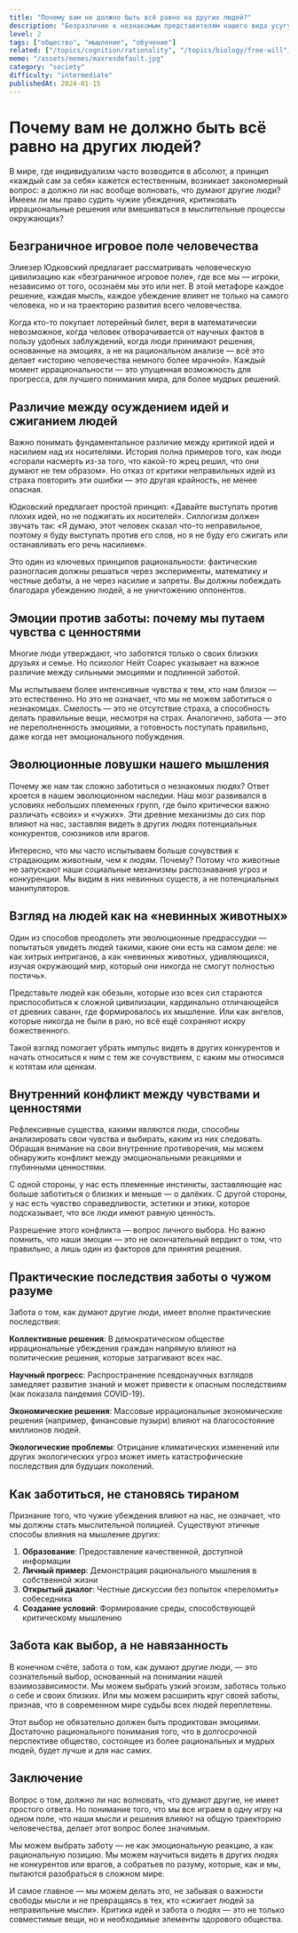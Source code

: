 ```yaml
---
title: "Почему вам не должно быть всё равно на других людей?"
description: "Безразличие к незнакомым представителям нашего вида усугубляет все общественные проблемы."
level: 2
tags: ["общество", "мышление", "обучение"]
related: ["/topics/cognition/rationality", "/topics/biology/free-will", "/topics/cognition/cognitive-biases", "/topics/society/studing", "/topics/biology/motivation", "/topics/society/symbolic-stagnation", "/topics/society/problem-list"]
meme: "/assets/memes/maxresdefault.jpg"
category: "society"
difficulty: "intermediate"
publishedAt: 2024-01-15
---
```



# Почему вам не должно быть всё равно на других людей?

В мире, где индивидуализм часто возводится в абсолют, а принцип «каждый сам за себя» кажется естественным, возникает закономерный вопрос: а должно ли нас вообще волновать, что думают другие люди? Имеем ли мы право судить чужие убеждения, критиковать иррациональные решения или вмешиваться в мыслительные процессы окружающих?

## Безграничное игровое поле человечества

Элиезер Юдковский предлагает рассматривать человеческую цивилизацию как «безграничное игровое поле», где все мы — игроки, независимо от того, осознаём мы это или нет. В этой метафоре каждое решение, каждая мысль, каждое убеждение влияет не только на самого человека, но и на траекторию развития всего человечества.

Когда кто-то покупает лотерейный билет, веря в математически невозможное, когда человек отворачивается от научных фактов в пользу удобных заблуждений, когда люди принимают решения, основанные на эмоциях, а не на рациональном анализе — всё это делает «историю человечества немного более мрачной». Каждый момент иррациональности — это упущенная возможность для прогресса, для лучшего понимания мира, для более мудрых решений.

## Различие между осуждением идей и сжиганием людей

Важно понимать фундаментальное различие между критикой идей и насилием над их носителями. История полна примеров того, как люди «сгорали насмерть из-за того, что какой-то жрец решил, что они думают не тем образом». Но отказ от критики неправильных идей из страха повторить эти ошибки — это другая крайность, не менее опасная.

Юдковский предлагает простой принцип: «Давайте выступать против плохих идей, но не поджигать их носителей». Силлогизм должен звучать так: «Я думаю, этот человек сказал что-то неправильное, поэтому я буду выступать против его слов, но я не буду его сжигать или останавливать его речь насилием».

Это один из ключевых принципов рациональности: фактические разногласия должны решаться через эксперименты, математику и честные дебаты, а не через насилие и запреты. Вы должны побеждать благодаря убеждению людей, а не уничтожению оппонентов.

## Эмоции против заботы: почему мы путаем чувства с ценностями

Многие люди утверждают, что заботятся только о своих близких друзьях и семье. Но психолог Нейт Соарес указывает на важное различие между сильными эмоциями и подлинной заботой.

Мы испытываем более интенсивные чувства к тем, кто нам близок — это естественно. Но это не означает, что мы не можем заботиться о незнакомцах. Смелость — это не отсутствие страха, а способность делать правильные вещи, несмотря на страх. Аналогично, забота — это не переполненность эмоциями, а готовность поступать правильно, даже когда нет эмоционального побуждения.

## Эволюционные ловушки нашего мышления

Почему же нам так сложно заботиться о незнакомых людях? Ответ кроется в нашем эволюционном наследии. Наш мозг развивался в условиях небольших племенных групп, где было критически важно различать «своих» и «чужих». Эти древние механизмы до сих пор влияют на нас, заставляя видеть в других людях потенциальных конкурентов, союзников или врагов.

Интересно, что мы часто испытываем больше сочувствия к страдающим животным, чем к людям. Почему? Потому что животные не запускают наши социальные механизмы распознавания угроз и конкуренции. Мы видим в них невинных существ, а не потенциальных манипуляторов.

## Взгляд на людей как на «невинных животных»

Один из способов преодолеть эти эволюционные предрассудки — попытаться увидеть людей такими, какие они есть на самом деле: не как хитрых интриганов, а как «невинных животных, удивляющихся, изучая окружающий мир, который они никогда не смогут полностью постичь».

Представьте людей как обезьян, которые изо всех сил стараются приспособиться к сложной цивилизации, кардинально отличающейся от древних саванн, где формировалось их мышление. Или как ангелов, которые никогда не были в раю, но всё ещё сохраняют искру божественного.

Такой взгляд помогает убрать импульс видеть в других конкурентов и начать относиться к ним с тем же сочувствием, с каким мы относимся к котятам или щенкам.

## Внутренний конфликт между чувствами и ценностями

Рефлексивные существа, какими являются люди, способны анализировать свои чувства и выбирать, каким из них следовать. Обращая внимание на свои внутренние противоречия, мы можем обнаружить конфликт между эмоциональными реакциями и глубинными ценностями.

С одной стороны, у нас есть племенные инстинкты, заставляющие нас больше заботиться о близких и меньше — о далёких. С другой стороны, у нас есть чувство справедливости, эстетики и этики, которое подсказывает, что все люди имеют равную ценность.

Разрешение этого конфликта — вопрос личного выбора. Но важно помнить, что наши эмоции — это не окончательный вердикт о том, что правильно, а лишь один из факторов для принятия решения.

## Практические последствия заботы о чужом разуме

Забота о том, как думают другие люди, имеет вполне практические последствия:

**Коллективные решения**: В демократическом обществе иррациональные убеждения граждан напрямую влияют на политические решения, которые затрагивают всех нас.

**Научный прогресс**: Распространение псевдонаучных взглядов замедляет развитие знаний и может привести к опасным последствиям (как показала пандемия COVID-19).

**Экономические решения**: Массовые иррациональные экономические решения (например, финансовые пузыри) влияют на благосостояние миллионов людей.

**Экологические проблемы**: Отрицание климатических изменений или других экологических угроз может иметь катастрофические последствия для будущих поколений.

## Как заботиться, не становясь тираном

Признание того, что чужие убеждения влияют на нас, не означает, что мы должны стать мыслительной полицией. Существуют этичные способы влияния на мышление других:

1. **Образование**: Предоставление качественной, доступной информации
2. **Личный пример**: Демонстрация рационального мышления в собственной жизни
3. **Открытый диалог**: Честные дискуссии без попыток «переломить» собеседника
4. **Создание условий**: Формирование среды, способствующей критическому мышлению

## Забота как выбор, а не навязанность

В конечном счёте, забота о том, как думают другие люди, — это сознательный выбор, основанный на понимании нашей взаимозависимости. Мы можем выбрать узкий эгоизм, заботясь только о себе и своих близких. Или мы можем расширить круг своей заботы, признав, что в современном мире судьбы всех людей переплетены.

Этот выбор не обязательно должен быть продиктован эмоциями. Достаточно рационального понимания того, что в долгосрочной перспективе общество, состоящее из более рациональных и мудрых людей, будет лучше и для нас самих.

## Заключение

Вопрос о том, должно ли нас волновать, что думают другие, не имеет простого ответа. Но понимание того, что мы все играем в одну игру на одном поле, что наши мысли и решения влияют на общую траекторию человечества, делает этот вопрос более значимым.

Мы можем выбрать заботу — не как эмоциональную реакцию, а как рациональную позицию. Мы можем научиться видеть в других людях не конкурентов или врагов, а собратьев по разуму, которые, как и мы, пытаются разобраться в сложном мире.

И самое главное — мы можем делать это, не забывая о важности свободы мысли и не превращаясь в тех, кто «сжигает людей за неправильные мысли». Критика идей и забота о людях — это не только совместимые вещи, но и необходимые элементы здорового общества.